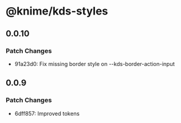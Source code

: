 # @knime/kds-styles

## 0.0.10

### Patch Changes

- 91a23d0: Fix missing border style on --kds-border-action-input

## 0.0.9

### Patch Changes

- 6dff857: Improved tokens
